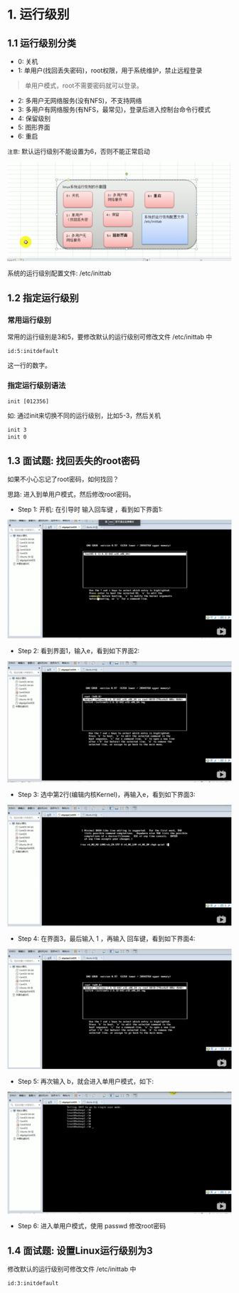 # 1. 运行级别

## 1.1 运行级别分类

* 0: 关机
* 1: 单用户(找回丢失密码)，root权限，用于系统维护，禁止远程登录
>  单用户模式，root不需要密码就可以登录。
* 2: 多用户无网络服务(没有NFS)，不支持网络
* 3: 多用户有网络服务(有NFS，最常见)，登录后进入控制台命令行模式
* 4: 保留级别
* 5: 图形界面
* 6: 重启

`注意`: 默认运行级别不能设置为6，否则不能正常启动

![linux运行级别](../assets/linux运行级别.png)

系统的运行级别配置文件: /etc/inittab


## 1.2 指定运行级别

### 常用运行级别

常用的运行级别是3和5，要修改默认的运行级别可修改文件 /etc/inittab 中

```shell script
id:5:initdefault
```

这一行的数字。


### 指定运行级别语法

```shell script
init [012356]
```

如: 通过init来切换不同的运行级别，比如5-3，然后关机

```shell script
init 3
init 0
```

## 1.3 面试题: 找回丢失的root密码

如果不小心忘记了root密码，如何找回？

思路: 进入到单用户模式，然后修改root密码。

* Step 1: 开机: 在引导时 输入回车键 ，看到如下界面1:

![界面1](../assets/界面1.png)


* Step 2: 看到界面1，输入e，看到如下界面2:

![界面2](../assets/界面2.png)


* Step 3: 选中第2行(编辑内核Kernel)，再输入e，看到如下界面3:

![界面3](../assets/界面3.png)

* Step 4: 在界面3，最后输入 1 ，再输入 回车键，看到如下界面4:

![界面4](../assets/界面4.png)

 
* Step 5: 再次输入 b，就会进入单用户模式，如下:

![界面5](../assets/界面5.png)

* Step 6: 进入单用户模式，使用 passwd 修改root密码


## 1.4 面试题: 设置Linux运行级别为3

修改默认的运行级别可修改文件 /etc/inittab 中

```shell script
id:3:initdefault
```

